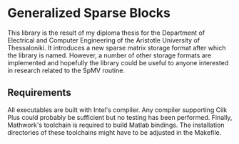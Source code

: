 # Generalized Sparse Blocks

This library is the result of my diploma thesis for the Department of
Electrical and Computer Engineering of the Aristotle University of
Thessaloniki. It introduces a new sparse matrix storage format after which the
library is named. However, a number of other storage formats are implemented
and hopefully the library could be useful to anyone interested in research
related to the SpMV routine.

## Requirements

All executables are built with Intel's compiler. Any compiler supporting Cilk
Plus could probably be sufficient but no testing has been performed. Finally,
Mathwork's toolchain is required to build Matlab bindings. The installation
directories of these toolchains might have to be adjusted in the Makefile.
